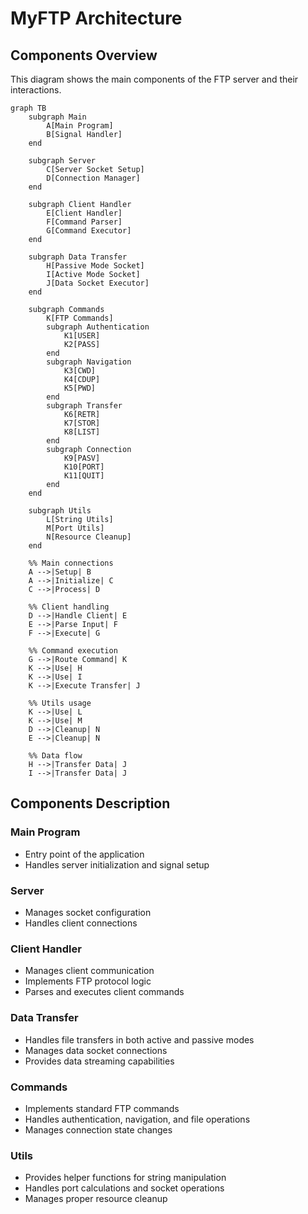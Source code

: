 # MyFTP Architecture

## Components Overview

This diagram shows the main components of the FTP server and their interactions.

```mermaid
graph TB
    subgraph Main
        A[Main Program]
        B[Signal Handler]
    end

    subgraph Server
        C[Server Socket Setup]
        D[Connection Manager]
    end

    subgraph Client Handler
        E[Client Handler]
        F[Command Parser]
        G[Command Executor]
    end

    subgraph Data Transfer
        H[Passive Mode Socket]
        I[Active Mode Socket]
        J[Data Socket Executor]
    end

    subgraph Commands
        K[FTP Commands]
        subgraph Authentication
            K1[USER]
            K2[PASS]
        end
        subgraph Navigation
            K3[CWD]
            K4[CDUP]
            K5[PWD]
        end
        subgraph Transfer
            K6[RETR]
            K7[STOR]
            K8[LIST]
        end
        subgraph Connection
            K9[PASV]
            K10[PORT]
            K11[QUIT]
        end
    end

    subgraph Utils
        L[String Utils]
        M[Port Utils]
        N[Resource Cleanup]
    end

    %% Main connections
    A -->|Setup| B
    A -->|Initialize| C
    C -->|Process| D

    %% Client handling
    D -->|Handle Client| E
    E -->|Parse Input| F
    F -->|Execute| G

    %% Command execution
    G -->|Route Command| K
    K -->|Use| H
    K -->|Use| I
    K -->|Execute Transfer| J

    %% Utils usage
    K -->|Use| L
    K -->|Use| M
    D -->|Cleanup| N
    E -->|Cleanup| N

    %% Data flow
    H -->|Transfer Data| J
    I -->|Transfer Data| J

```

## Components Description

### Main Program
- Entry point of the application
- Handles server initialization and signal setup

### Server
- Manages socket configuration
- Handles client connections

### Client Handler
- Manages client communication
- Implements FTP protocol logic
- Parses and executes client commands

### Data Transfer
- Handles file transfers in both active and passive modes
- Manages data socket connections
- Provides data streaming capabilities

### Commands
- Implements standard FTP commands
- Handles authentication, navigation, and file operations
- Manages connection state changes

### Utils
- Provides helper functions for string manipulation
- Handles port calculations and socket operations
- Manages proper resource cleanup
